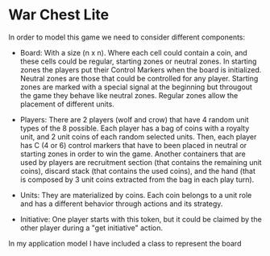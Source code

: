# War Chest Lite

In order to model this game we need to consider different components:

- Board: With a size (n x n). Where each cell could contain a coin, and these cells could be regular, starting zones or neutral zones. In starting zones the players put their Control Markers when the board is initialized. Neutral zones are those that could be controlled for any player. Starting zones are marked with a special signal at the beginning but througout the game they behave like neutral zones. Regular zones allow the placement of different units. 

- Players: There are 2 players (wolf and crow) that have 4 random unit types of the 8 possible. Each player has a bag of coins with a royalty unit, and 2 unit coins of each random selected units. Then, each player has C (4 or 6) control markers that have to been placed in neutral or starting zones in order to win the game. Another containers that are used by players are recruitment section (that contains the remaining unit coins), discard stack (that contains the used coins), and the hand (that is composed by 3 unit coins extracted from the bag in each play turn).

- Units: They are materialized by coins. Each coin belongs to a unit role and has a different behavior through actions and its strategy.

- Initiative: One player starts with this token, but it could be claimed by the other player during a "get initiative" action.


In my application model I have included a class to represent the board